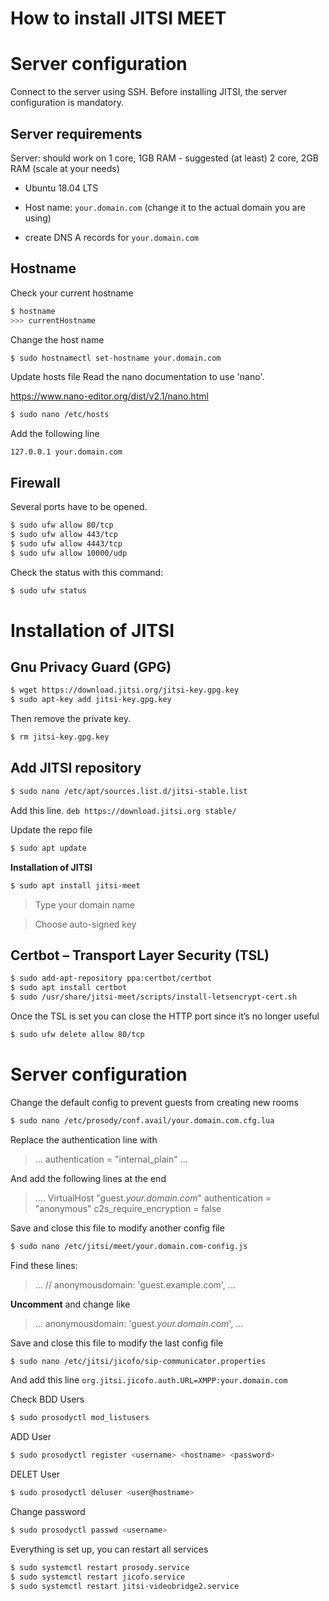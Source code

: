 # How to install JITSI MEET

# Server configuration

Connect to the server using SSH.
Before installing JITSI, the server configuration is mandatory.
## Server requirements

Server: should work on 1 core, 1GB RAM - suggested (at least) 2 core, 2GB RAM (scale at your needs)

-   Ubuntu 18.04 LTS
    
-   Host name: `your.domain.com` (change it to the actual domain you are using)
    
-   create DNS A records for `your.domain.com`

## Hostname
Check your current hostname
```bash
$ hostname
>>> currentHostname
```
Change the host name
```bash
$ sudo hostnamectl set-hostname your.domain.com
```
Update hosts file
Read the nano documentation to use 'nano'.

https://www.nano-editor.org/dist/v2.1/nano.html
```bash
$ sudo nano /etc/hosts
```
Add the following line

`127.0.0.1 your.domain.com`

## Firewall

Several ports have to be opened.
```bash
$ sudo ufw allow 80/tcp
$ sudo ufw allow 443/tcp
$ sudo ufw allow 4443/tcp
$ sudo ufw allow 10000/udp
```
Check the status with this command:
```bash
$ sudo ufw status
```

# Installation of JITSI

## Gnu Privacy Guard (GPG)

```bash
$ wget https://download.jitsi.org/jitsi-key.gpg.key
$ sudo apt-key add jitsi-key.gpg.key
```
Then remove the private key.
```bash
$ rm jitsi-key.gpg.key
```
## Add JITSI repository
```bash
$ sudo nano /etc/apt/sources.list.d/jitsi-stable.list
```
Add this line.
`deb https://download.jitsi.org stable/`

Update the repo file
```bash
$ sudo apt update
```
**Installation of JITSI**
```bash
$ sudo apt install jitsi-meet
```
> Type your domain name

> Choose auto-signed key
> 
## Certbot – Transport Layer Security (TSL)

  ```bash
$ sudo add-apt-repository ppa:certbot/certbot
$ sudo apt install certbot
$ sudo /usr/share/jitsi-meet/scripts/install-letsencrypt-cert.sh
```
Once the TSL is set you can close the HTTP port since it’s no longer useful
```bash
$ sudo ufw delete allow 80/tcp
```
# Server configuration
Change the default config to prevent guests from creating new rooms
```bash
$ sudo nano /etc/prosody/conf.avail/your.domain.com.cfg.lua
```
Replace the authentication line with
>...
>authentication = "internal_plain"
>...
>
And add the following lines at the end
> ....
>VirtualHost "guest._your.domain.com_"
>authentication = "anonymous"
>c2s_require_encryption = false

Save and close this file to modify another config file
```bash
$ sudo nano /etc/jitsi/meet/your.domain.com-config.js
```
  Find these lines:
>...
>// anonymousdomain: 'guest.example.com',
>...

**Uncomment** and change like

>...
>anonymousdomain: 'guest._your.domain.com_',
>…

Save and close this file to modify the last config file
```bash
$ sudo nano /etc/jitsi/jicofo/sip-communicator.properties
```
And add this line
`org.jitsi.jicofo.auth.URL=XMPP:your.domain.com`

Check BDD Users
```bash
$ sudo prosodyctl mod_listusers
```
ADD User
```bash
$ sudo prosodyctl register <username> <hostname> <password>
```
DELET User
```bash
$ sudo prosodyctl deluser <user@hostname>
```
Change password
```bash
$ sudo prosodyctl passwd <username>
```
  
  Everything is set up, you can restart all services
```bash
$ sudo systemctl restart prosody.service
$ sudo systemctl restart jicofo.service
$ sudo systemctl restart jitsi-videobridge2.service
```
